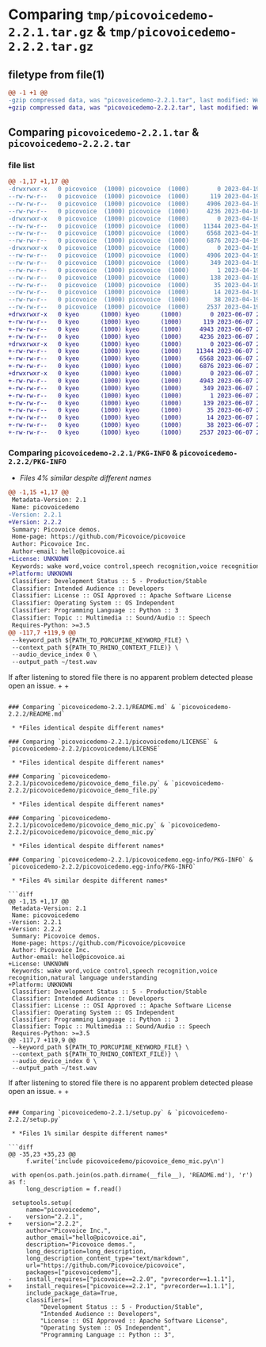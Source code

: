 # Comparing `tmp/picovoicedemo-2.2.1.tar.gz` & `tmp/picovoicedemo-2.2.2.tar.gz`

## filetype from file(1)

```diff
@@ -1 +1 @@
-gzip compressed data, was "picovoicedemo-2.2.1.tar", last modified: Wed Apr 19 17:57:19 2023, max compression
+gzip compressed data, was "picovoicedemo-2.2.2.tar", last modified: Wed Jun  7 21:32:04 2023, max compression
```

## Comparing `picovoicedemo-2.2.1.tar` & `picovoicedemo-2.2.2.tar`

### file list

```diff
@@ -1,17 +1,17 @@
-drwxrwxr-x   0 picovoice  (1000) picovoice  (1000)        0 2023-04-19 17:57:19.188887 picovoicedemo-2.2.1/
--rw-rw-r--   0 picovoice  (1000) picovoice  (1000)      119 2023-04-19 17:57:18.000000 picovoicedemo-2.2.1/MANIFEST.in
--rw-rw-r--   0 picovoice  (1000) picovoice  (1000)     4906 2023-04-19 17:57:19.188887 picovoicedemo-2.2.1/PKG-INFO
--rw-rw-r--   0 picovoice  (1000) picovoice  (1000)     4236 2023-04-18 21:24:31.000000 picovoicedemo-2.2.1/README.md
-drwxrwxr-x   0 picovoice  (1000) picovoice  (1000)        0 2023-04-19 17:57:19.188887 picovoicedemo-2.2.1/picovoicedemo/
--rw-rw-r--   0 picovoice  (1000) picovoice  (1000)    11344 2023-04-19 17:57:18.000000 picovoicedemo-2.2.1/picovoicedemo/LICENSE
--rw-rw-r--   0 picovoice  (1000) picovoice  (1000)     6568 2023-04-19 17:57:18.000000 picovoicedemo-2.2.1/picovoicedemo/picovoice_demo_file.py
--rw-rw-r--   0 picovoice  (1000) picovoice  (1000)     6876 2023-04-19 17:57:18.000000 picovoicedemo-2.2.1/picovoicedemo/picovoice_demo_mic.py
-drwxrwxr-x   0 picovoice  (1000) picovoice  (1000)        0 2023-04-19 17:57:19.188887 picovoicedemo-2.2.1/picovoicedemo.egg-info/
--rw-rw-r--   0 picovoice  (1000) picovoice  (1000)     4906 2023-04-19 17:57:18.000000 picovoicedemo-2.2.1/picovoicedemo.egg-info/PKG-INFO
--rw-rw-r--   0 picovoice  (1000) picovoice  (1000)      349 2023-04-19 17:57:19.000000 picovoicedemo-2.2.1/picovoicedemo.egg-info/SOURCES.txt
--rw-rw-r--   0 picovoice  (1000) picovoice  (1000)        1 2023-04-19 17:57:18.000000 picovoicedemo-2.2.1/picovoicedemo.egg-info/dependency_links.txt
--rw-rw-r--   0 picovoice  (1000) picovoice  (1000)      138 2023-04-19 17:57:18.000000 picovoicedemo-2.2.1/picovoicedemo.egg-info/entry_points.txt
--rw-rw-r--   0 picovoice  (1000) picovoice  (1000)       35 2023-04-19 17:57:19.000000 picovoicedemo-2.2.1/picovoicedemo.egg-info/requires.txt
--rw-rw-r--   0 picovoice  (1000) picovoice  (1000)       14 2023-04-19 17:57:19.000000 picovoicedemo-2.2.1/picovoicedemo.egg-info/top_level.txt
--rw-rw-r--   0 picovoice  (1000) picovoice  (1000)       38 2023-04-19 17:57:19.188887 picovoicedemo-2.2.1/setup.cfg
--rw-rw-r--   0 picovoice  (1000) picovoice  (1000)     2537 2023-04-19 17:54:51.000000 picovoicedemo-2.2.1/setup.py
+drwxrwxr-x   0 kyeo      (1000) kyeo      (1000)        0 2023-06-07 21:32:04.317071 picovoicedemo-2.2.2/
+-rw-rw-r--   0 kyeo      (1000) kyeo      (1000)      119 2023-06-07 21:32:04.000000 picovoicedemo-2.2.2/MANIFEST.in
+-rw-rw-r--   0 kyeo      (1000) kyeo      (1000)     4943 2023-06-07 21:32:04.317071 picovoicedemo-2.2.2/PKG-INFO
+-rw-rw-r--   0 kyeo      (1000) kyeo      (1000)     4236 2023-06-07 20:45:36.000000 picovoicedemo-2.2.2/README.md
+drwxrwxr-x   0 kyeo      (1000) kyeo      (1000)        0 2023-06-07 21:32:04.317071 picovoicedemo-2.2.2/picovoicedemo/
+-rw-rw-r--   0 kyeo      (1000) kyeo      (1000)    11344 2023-06-07 21:32:04.000000 picovoicedemo-2.2.2/picovoicedemo/LICENSE
+-rw-rw-r--   0 kyeo      (1000) kyeo      (1000)     6568 2023-06-07 21:32:04.000000 picovoicedemo-2.2.2/picovoicedemo/picovoice_demo_file.py
+-rw-rw-r--   0 kyeo      (1000) kyeo      (1000)     6876 2023-06-07 21:32:04.000000 picovoicedemo-2.2.2/picovoicedemo/picovoice_demo_mic.py
+drwxrwxr-x   0 kyeo      (1000) kyeo      (1000)        0 2023-06-07 21:32:04.317071 picovoicedemo-2.2.2/picovoicedemo.egg-info/
+-rw-rw-r--   0 kyeo      (1000) kyeo      (1000)     4943 2023-06-07 21:32:04.000000 picovoicedemo-2.2.2/picovoicedemo.egg-info/PKG-INFO
+-rw-rw-r--   0 kyeo      (1000) kyeo      (1000)      349 2023-06-07 21:32:04.000000 picovoicedemo-2.2.2/picovoicedemo.egg-info/SOURCES.txt
+-rw-rw-r--   0 kyeo      (1000) kyeo      (1000)        1 2023-06-07 21:32:04.000000 picovoicedemo-2.2.2/picovoicedemo.egg-info/dependency_links.txt
+-rw-rw-r--   0 kyeo      (1000) kyeo      (1000)      139 2023-06-07 21:32:04.000000 picovoicedemo-2.2.2/picovoicedemo.egg-info/entry_points.txt
+-rw-rw-r--   0 kyeo      (1000) kyeo      (1000)       35 2023-06-07 21:32:04.000000 picovoicedemo-2.2.2/picovoicedemo.egg-info/requires.txt
+-rw-rw-r--   0 kyeo      (1000) kyeo      (1000)       14 2023-06-07 21:32:04.000000 picovoicedemo-2.2.2/picovoicedemo.egg-info/top_level.txt
+-rw-rw-r--   0 kyeo      (1000) kyeo      (1000)       38 2023-06-07 21:32:04.317071 picovoicedemo-2.2.2/setup.cfg
+-rw-rw-r--   0 kyeo      (1000) kyeo      (1000)     2537 2023-06-07 21:31:44.000000 picovoicedemo-2.2.2/setup.py
```

### Comparing `picovoicedemo-2.2.1/PKG-INFO` & `picovoicedemo-2.2.2/PKG-INFO`

 * *Files 4% similar despite different names*

```diff
@@ -1,15 +1,17 @@
 Metadata-Version: 2.1
 Name: picovoicedemo
-Version: 2.2.1
+Version: 2.2.2
 Summary: Picovoice demos.
 Home-page: https://github.com/Picovoice/picovoice
 Author: Picovoice Inc.
 Author-email: hello@picovoice.ai
+License: UNKNOWN
 Keywords: wake word,voice control,speech recognition,voice recognition,natural language understanding
+Platform: UNKNOWN
 Classifier: Development Status :: 5 - Production/Stable
 Classifier: Intended Audience :: Developers
 Classifier: License :: OSI Approved :: Apache Software License
 Classifier: Operating System :: OS Independent
 Classifier: Programming Language :: Python :: 3
 Classifier: Topic :: Multimedia :: Sound/Audio :: Speech
 Requires-Python: >=3.5
@@ -117,7 +119,9 @@
 --keyword_path ${PATH_TO_PORCUPINE_KEYWORD_FILE} \
 --context_path ${PATH_TO_RHINO_CONTEXT_FILE)} \
 --audio_device_index 0 \
 --output_path ~/test.wav
 ```
 
 If after listening to stored file there is no apparent problem detected please open an issue.
+
+
```

### Comparing `picovoicedemo-2.2.1/README.md` & `picovoicedemo-2.2.2/README.md`

 * *Files identical despite different names*

### Comparing `picovoicedemo-2.2.1/picovoicedemo/LICENSE` & `picovoicedemo-2.2.2/picovoicedemo/LICENSE`

 * *Files identical despite different names*

### Comparing `picovoicedemo-2.2.1/picovoicedemo/picovoice_demo_file.py` & `picovoicedemo-2.2.2/picovoicedemo/picovoice_demo_file.py`

 * *Files identical despite different names*

### Comparing `picovoicedemo-2.2.1/picovoicedemo/picovoice_demo_mic.py` & `picovoicedemo-2.2.2/picovoicedemo/picovoice_demo_mic.py`

 * *Files identical despite different names*

### Comparing `picovoicedemo-2.2.1/picovoicedemo.egg-info/PKG-INFO` & `picovoicedemo-2.2.2/picovoicedemo.egg-info/PKG-INFO`

 * *Files 4% similar despite different names*

```diff
@@ -1,15 +1,17 @@
 Metadata-Version: 2.1
 Name: picovoicedemo
-Version: 2.2.1
+Version: 2.2.2
 Summary: Picovoice demos.
 Home-page: https://github.com/Picovoice/picovoice
 Author: Picovoice Inc.
 Author-email: hello@picovoice.ai
+License: UNKNOWN
 Keywords: wake word,voice control,speech recognition,voice recognition,natural language understanding
+Platform: UNKNOWN
 Classifier: Development Status :: 5 - Production/Stable
 Classifier: Intended Audience :: Developers
 Classifier: License :: OSI Approved :: Apache Software License
 Classifier: Operating System :: OS Independent
 Classifier: Programming Language :: Python :: 3
 Classifier: Topic :: Multimedia :: Sound/Audio :: Speech
 Requires-Python: >=3.5
@@ -117,7 +119,9 @@
 --keyword_path ${PATH_TO_PORCUPINE_KEYWORD_FILE} \
 --context_path ${PATH_TO_RHINO_CONTEXT_FILE)} \
 --audio_device_index 0 \
 --output_path ~/test.wav
 ```
 
 If after listening to stored file there is no apparent problem detected please open an issue.
+
+
```

### Comparing `picovoicedemo-2.2.1/setup.py` & `picovoicedemo-2.2.2/setup.py`

 * *Files 1% similar despite different names*

```diff
@@ -35,23 +35,23 @@
     f.write('include picovoicedemo/picovoice_demo_mic.py\n')
 
 with open(os.path.join(os.path.dirname(__file__), 'README.md'), 'r') as f:
     long_description = f.read()
 
 setuptools.setup(
     name="picovoicedemo",
-    version="2.2.1",
+    version="2.2.2",
     author="Picovoice Inc.",
     author_email="hello@picovoice.ai",
     description="Picovoice demos.",
     long_description=long_description,
     long_description_content_type="text/markdown",
     url="https://github.com/Picovoice/picovoice",
     packages=["picovoicedemo"],
-    install_requires=["picovoice==2.2.0", "pvrecorder==1.1.1"],
+    install_requires=["picovoice==2.2.1", "pvrecorder==1.1.1"],
     include_package_data=True,
     classifiers=[
         "Development Status :: 5 - Production/Stable",
         "Intended Audience :: Developers",
         "License :: OSI Approved :: Apache Software License",
         "Operating System :: OS Independent",
         "Programming Language :: Python :: 3",
```

